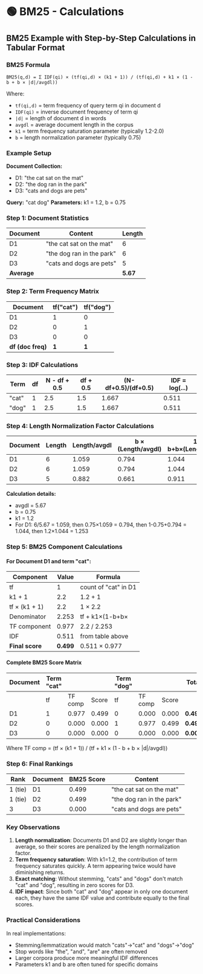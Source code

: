 # 🟢 BM25 - Calculations

## BM25 Example with Step-by-Step Calculations in Tabular Format

### BM25 Formula

```
BM25(q,d) = Σ IDF(qi) × (tf(qi,d) × (k1 + 1)) / (tf(qi,d) + k1 × (1 - b + b × |d|/avgdl))
```

Where:

* `tf(qi,d)` = term frequency of query term qi in document d
* `IDF(qi)` = inverse document frequency of term qi
* `|d|` = length of document d in words
* `avgdl` = average document length in the corpus
* `k1` = term frequency saturation parameter (typically 1.2-2.0)
* `b` = length normalization parameter (typically 0.75)

### Example Setup

**Document Collection:**

* D1: "the cat sat on the mat"
* D2: "the dog ran in the park"
* D3: "cats and dogs are pets"

**Query:** "cat dog" **Parameters:** k1 = 1.2, b = 0.75

### Step 1: Document Statistics

| Document    | Content                   | Length   |
| ----------- | ------------------------- | -------- |
| D1          | "the cat sat on the mat"  | 6        |
| D2          | "the dog ran in the park" | 6        |
| D3          | "cats and dogs are pets"  | 5        |
| **Average** |                           | **5.67** |

### Step 2: Term Frequency Matrix

| Document          | tf("cat") | tf("dog") |
| ----------------- | --------- | --------- |
| D1                | 1         | 0         |
| D2                | 0         | 1         |
| D3                | 0         | 0         |
| **df (doc freq)** | **1**     | **1**     |

### Step 3: IDF Calculations

| Term  | df | N - df + 0.5 | df + 0.5 | (N-df+0.5)/(df+0.5) | IDF = log(...) |
| ----- | -- | ------------ | -------- | ------------------- | -------------- |
| "cat" | 1  | 2.5          | 1.5      | 1.667               | 0.511          |
| "dog" | 1  | 2.5          | 1.5      | 1.667               | 0.511          |

### Step 4: Length Normalization Factor Calculations

| Document | Length | Length/avgdl | b × (Length/avgdl) | 1-b+b×(Length/avgdl) | k1×(1-b+b×(Length/avgdl)) |
| -------- | ------ | ------------ | ------------------ | -------------------- | ------------------------- |
| D1       | 6      | 1.059        | 0.794              | 1.044                | 1.253                     |
| D2       | 6      | 1.059        | 0.794              | 1.044                | 1.253                     |
| D3       | 5      | 0.882        | 0.661              | 0.911                | 1.093                     |

**Calculation details:**

* avgdl = 5.67
* b = 0.75
* k1 = 1.2
* For D1: 6/5.67 = 1.059, then 0.75×1.059 = 0.794, then 1-0.75+0.794 = 1.044, then 1.2×1.044 = 1.253

### Step 5: BM25 Component Calculations

#### For Document D1 and term "cat":

| Component       | Value     | Formula              |
| --------------- | --------- | -------------------- |
| tf              | 1         | count of "cat" in D1 |
| k1 + 1          | 2.2       | 1.2 + 1              |
| tf × (k1 + 1)   | 2.2       | 1 × 2.2              |
| Denominator     | 2.253     | tf + k1×(1-b+b×      |
| TF component    | 0.977     | 2.2 / 2.253          |
| IDF             | 0.511     | from table above     |
| **Final score** | **0.499** | 0.511 × 0.977        |

#### Complete BM25 Score Matrix

| Document | Term "cat" |         |       | Term "dog" |         |       | **Total** |
| -------- | ---------- | ------- | ----- | ---------- | ------- | ----- | --------- |
|          | tf         | TF comp | Score | tf         | TF comp | Score |           |
| D1       | 1          | 0.977   | 0.499 | 0          | 0.000   | 0.000 | **0.499** |
| D2       | 0          | 0.000   | 0.000 | 1          | 0.977   | 0.499 | **0.499** |
| D3       | 0          | 0.000   | 0.000 | 0          | 0.000   | 0.000 | **0.000** |

Where TF comp = (tf × (k1 + 1)) / (tf + k1 × (1 - b + b × |d|/avgdl))

### Step 6: Final Rankings

| Rank    | Document | BM25 Score | Content                   |
| ------- | -------- | ---------- | ------------------------- |
| 1 (tie) | D1       | 0.499      | "the cat sat on the mat"  |
| 1 (tie) | D2       | 0.499      | "the dog ran in the park" |
| 3       | D3       | 0.000      | "cats and dogs are pets"  |

### Key Observations

1. **Length normalization**: Documents D1 and D2 are slightly longer than average, so their scores are penalized by the length normalization factor.
2. **Term frequency saturation**: With k1=1.2, the contribution of term frequency saturates quickly. A term appearing twice would have diminishing returns.
3. **Exact matching**: Without stemming, "cats" and "dogs" don't match "cat" and "dog", resulting in zero scores for D3.
4. **IDF impact**: Since both "cat" and "dog" appear in only one document each, they have the same IDF value and contribute equally to the final scores.

### Practical Considerations

In real implementations:

* Stemming/lemmatization would match "cats"→"cat" and "dogs"→"dog"
* Stop words like "the", "and", "are" are often removed
* Larger corpora produce more meaningful IDF differences
* Parameters k1 and b are often tuned for specific domains

